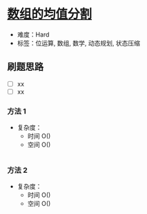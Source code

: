 # [数组的均值分割](https://leetcode-cn.com/problems/split-array-with-same-average/)

- 难度：Hard
- 标签：位运算, 数组, 数学, 动态规划, 状态压缩

## 刷题思路

- [ ] xx
- [ ] xx

### 方法 1

- 复杂度：
    - 时间 O()
    - 空间 O()

``` js

```

### 方法 2

- 复杂度：
    - 时间 O()
    - 空间 O()

``` js

```

